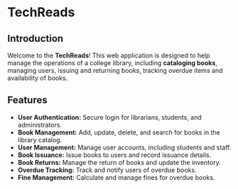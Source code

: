 # TechReads

## Introduction

Welcome to the **TechReads**! This web application is designed to help manage the operations of a college library, including **cataloging books**, managing users, issuing and returning books, tracking overdue items and availability of books.

## Features

- **User Authentication:** Secure login for librarians, students, and administrators.
- **Book Management:** Add, update, delete, and search for books in the library catalog.
- **User Management:** Manage user accounts, including students and staff.
- **Book Issuance:** Issue books to users and record issuance details.
- **Book Returns:** Manage the return of books and update the inventory.
- **Overdue Tracking:** Track and notify users of overdue books.
- **Fine Management:** Calculate and manage fines for overdue books.
